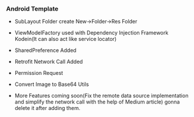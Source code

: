 ### Android Template

- SubLayout Folder create New->Folder->Res Folder

- ViewModelFactory used with Dependency Injection Framework Kodein(It can also act like service locator)

- SharedPreference Added

- Retrofit Network Call Added

- Permission Request

- Convert Image to Base64 Utils

- More Features coming soon(Fix the remote data source implementation and simplify the network call with the help of Medium article) gonna delete it after adding them.

  



